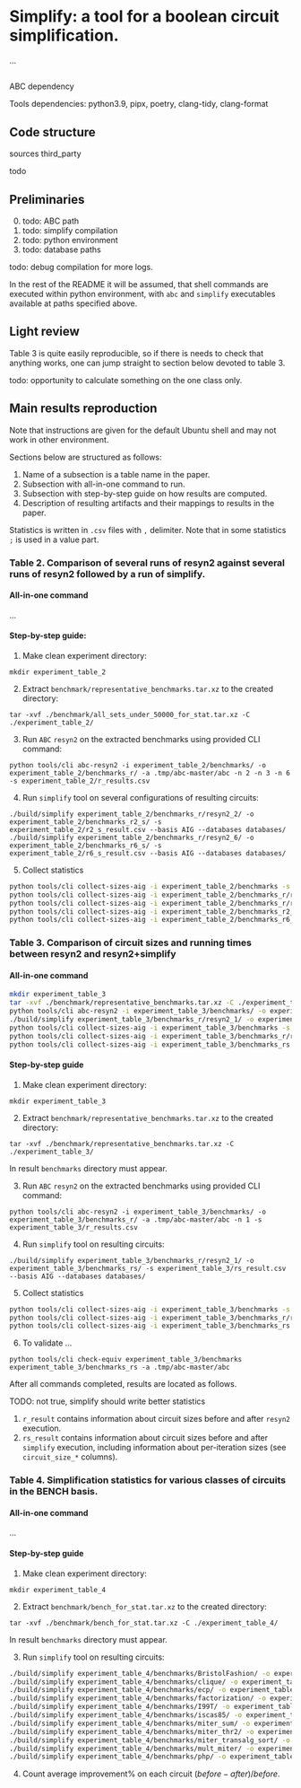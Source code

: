 # Simplify: a tool for a boolean circuit simplification.

[//]: # (TODO: make a nice readme)

...

## 

ABC dependency

Tools dependencies: python3.9, pipx, poetry, clang-tidy, clang-format


## Code structure

sources
third_party

todo

[//]: # (## Notes)

[//]: # ()
[//]: # (Tar archive with circuit benchmarks are located in `benchmarks`.)

[//]: # ()
[//]: # (ABC can be compiled using following command: `make ABC_USE_NO_READLINE=1`.)

[//]: # ()
[//]: # (One can run `resyn2` circuit simplification using tool &#40;while in python environment&#41;)

[//]: # ()
[//]: # (`python cli abc-resyn2 -i ../.tmp/all_sets_under_50000_for_stat -o ../.tmp/all_sets_under_50000_for_stat_simp_003/ -a ../.tmp/abc-master/abc -s ../.tmp/resyn_results/ -n 7`)

[//]: # ()
[//]: # (To check circuits for equivalence after simplification one may use)

[//]: # ()
[//]: # (`python tools/cli check-equiv .tmp/all_sets_under_50000_for_stat_simp/resyn7/ .tmp/all_sets_under_50000_for_stat_simp_003/resyn2_7/ -a .tmp/abc-master/abc`)

## Preliminaries

0. todo: ABC path
1. todo: simplify compilation
2. todo: python environment
3. todo: database paths

todo: debug compilation for more logs.

In the rest of the README it will be assumed, that shell commands are executed within python
environment, with `abc` and `simplify` executables available at paths specified above.

## Light review

Table 3 is quite easily reproducible, so if there is needs to check
that anything works, one can jump straight to section below devoted
to table 3.

todo: opportunity to calculate something on the one class only.


## Main results reproduction

Note that instructions are given for the default Ubuntu shell and may not work in other environment.

Sections below are structured as follows:

1. Name of a subsection is a table name in the paper.
2. Subsection with all-in-one command to run.
3. Subsection with step-by-step guide on how results are computed.
4. Description of resulting artifacts and their mappings to results in the paper.

Statistics is written in `.csv` files with `,` delimiter. Note that in some statistics `;` is used in a value part.

### Table 2. Comparison of several runs of resyn2 against several runs of resyn2 followed by a run of simplify.

#### All-in-one command

...
#### Step-by-step guide:

1. Make clean experiment directory:

`mkdir experiment_table_2`

2. Extract `benchmark/representative_benchmarks.tar.xz` to the created directory:

`tar -xvf ./benchmark/all_sets_under_50000_for_stat.tar.xz -C ./experiment_table_2/`

3. Run `ABC` `resyn2` on the extracted benchmarks using provided CLI command:

`python tools/cli abc-resyn2 -i experiment_table_2/benchmarks/ -o experiment_table_2/benchmarks_r/ -a .tmp/abc-master/abc -n 2 -n 3 -n 6 -s experiment_table_2/r_results.csv`

4. Run `simplify` tool on several configurations of resulting circuits:

```
./build/simplify experiment_table_2/benchmarks_r/resyn2_2/ -o experiment_table_2/benchmarks_r2_s/ -s experiment_table_2/r2_s_result.csv --basis AIG --databases databases/
./build/simplify experiment_table_2/benchmarks_r/resyn2_6/ -o experiment_table_2/benchmarks_r6_s/ -s experiment_table_2/r6_s_result.csv --basis AIG --databases databases/
```

5. Collect statistics

```sh
python tools/cli collect-sizes-aig -i experiment_table_2/benchmarks -s experiment_table_2/benchmark_sizes.csv
python tools/cli collect-sizes-aig -i experiment_table_2/benchmarks_r/resyn2_3 -s experiment_table_2/benchmark_r3_sizes.csv
python tools/cli collect-sizes-aig -i experiment_table_2/benchmarks_r/resyn2_6 -s experiment_table_2/benchmark_r6_sizes.csv
python tools/cli collect-sizes-aig -i experiment_table_2/benchmarks_r2_s -s experiment_table_2/benchmark_r2_s_sizes.csv
python tools/cli collect-sizes-aig -i experiment_table_2/benchmarks_r6_s -s experiment_table_2/benchmark_r6_s_sizes.csv
```

### Table 3. Comparison of circuit sizes and running times between resyn2 and resyn2+simplify

#### All-in-one command

```sh
mkdir experiment_table_3
tar -xvf ./benchmark/representative_benchmarks.tar.xz -C ./experiment_table_3/
python tools/cli abc-resyn2 -i experiment_table_3/benchmarks/ -o experiment_table_3/benchmarks_r/ -a .tmp/abc-master/abc -n 1 -s experiment_table_3/r_results.csv
./build/simplify experiment_table_3/benchmarks_r/resyn2_1/ -o experiment_table_3/benchmarks_rs/ -s experiment_table_3/rs_result.csv --basis AIG --databases databases/
python tools/cli collect-sizes-aig -i experiment_table_3/benchmarks -s experiment_table_3/benchmark_sizes.csv
python tools/cli collect-sizes-aig -i experiment_table_3/benchmarks_r/resyn2_1 -s experiment_table_3/benchmark_r_sizes.csv
python tools/cli collect-sizes-aig -i experiment_table_3/benchmarks_rs -s experiment_table_3/benchmark_rs_sizes.csv
```

#### Step-by-step guide

1. Make clean experiment directory:

`mkdir experiment_table_3`

2. Extract `benchmark/representative_benchmarks.tar.xz` to the created directory:

`tar -xvf ./benchmark/representative_benchmarks.tar.xz -C ./experiment_table_3/`

In result `benchmarks` directory must appear.

3. Run `ABC` `resyn2` on the extracted benchmarks using provided CLI command:

`python tools/cli abc-resyn2 -i experiment_table_3/benchmarks/ -o experiment_table_3/benchmarks_r/ -a .tmp/abc-master/abc -n 1 -s experiment_table_3/r_results.csv`

4. Run `simplify` tool on resulting circuits:

`./build/simplify experiment_table_3/benchmarks_r/resyn2_1/ -o experiment_table_3/benchmarks_rs/ -s experiment_table_3/rs_result.csv --basis AIG --databases databases/`

5. Collect statistics

```sh
python tools/cli collect-sizes-aig -i experiment_table_3/benchmarks -s experiment_table_3/benchmark_sizes.csv
python tools/cli collect-sizes-aig -i experiment_table_3/benchmarks_r/resyn2_1 -s experiment_table_3/benchmark_r_sizes.csv
python tools/cli collect-sizes-aig -i experiment_table_3/benchmarks_rs -s experiment_table_3/benchmark_rs_sizes.csv
```
6. To validate ...

`python tools/cli check-equiv experiment_table_3/benchmarks experiment_table_3/benchmarks_rs -a .tmp/abc-master/abc`


After all commands completed, results are located as follows.

TODO: not true, simplify should write better statistics

1. `r_result` contains information about circuit sizes before and after `resyn2` execution.
2. `rs_result` contains information about circuit sizes before and after `simplify` execution, including information about per-iteration sizes (see `circuit_size_*` columns).


### Table 4. Simplification statistics for various classes of circuits in the BENCH basis.

#### All-in-one command

...

#### Step-by-step guide

1. Make clean experiment directory:

`mkdir experiment_table_4`

2. Extract `benchmark/bench_for_stat.tar.xz` to the created directory:

`tar -xvf ./benchmark/bench_for_stat.tar.xz -C ./experiment_table_4/`

In result `benchmarks` directory must appear.

3. Run `simplify` tool on resulting circuits:

```sh
./build/simplify experiment_table_4/benchmarks/BristolFashion/ -o experiment_table_4/benchmarks_s/BristolFashion/ -s experiment_table_4/BristolFashion_result.csv --basis BENCH --databases databases/
./build/simplify experiment_table_4/benchmarks/clique/ -o experiment_table_4/benchmarks_s/clique/ -s experiment_table_4/clique_result.csv --basis BENCH --databases databases/
./build/simplify experiment_table_4/benchmarks/ecp/ -o experiment_table_4/benchmarks_s/ecp/ -s experiment_table_4/ecp_result.csv --basis BENCH --databases databases/
./build/simplify experiment_table_4/benchmarks/factorization/ -o experiment_table_4/benchmarks_s/factorization/ -s experiment_table_4/factorization_result.csv --basis BENCH --databases databases/
./build/simplify experiment_table_4/benchmarks/I99T/ -o experiment_table_4/benchmarks_s/I99T/ -s experiment_table_4/I99T_result.csv --basis BENCH --databases databases/
./build/simplify experiment_table_4/benchmarks/iscas85/ -o experiment_table_4/benchmarks_s/iscas85/ -s experiment_table_4/iscas85_result.csv --basis BENCH --databases databases/
./build/simplify experiment_table_4/benchmarks/miter_sum/ -o experiment_table_4/benchmarks_s/miter_sum/ -s experiment_table_4/miter_sum_result.csv --basis BENCH --databases databases/
./build/simplify experiment_table_4/benchmarks/miter_thr2/ -o experiment_table_4/benchmarks_s/miter_thr2/ -s experiment_table_4/miter_thr2_result.csv --basis BENCH --databases databases/
./build/simplify experiment_table_4/benchmarks/miter_transalg_sort/ -o experiment_table_4/benchmarks_s/miter_transalg_sort/ -s experiment_table_4/miter_transalg_sort_result.csv --basis BENCH --databases databases/
./build/simplify experiment_table_4/benchmarks/mult_miter/ -o experiment_table_4/benchmarks_s/mult_miter/ -s experiment_table_4/mult_miter_result.csv --basis BENCH --databases databases/
./build/simplify experiment_table_4/benchmarks/php/ -o experiment_table_4/benchmarks_s/php/ -s experiment_table_4/php_result.csv --basis BENCH --databases databases/
```

4. Count average improvement% on each circuit $(before - after) / before$.
